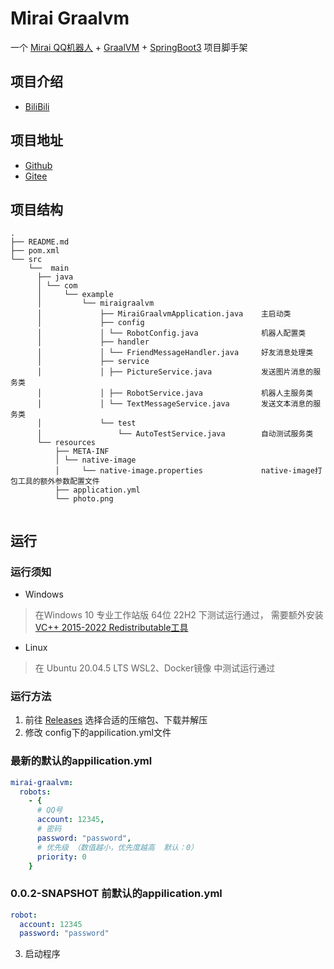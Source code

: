# Mirai Graalvm
一个 [Mirai QQ机器人](https://github.com/mamoe/mirai) + [GraalVM](https://www.graalvm.org/) + [SpringBoot3](https://spring.io/projects/spring-boot) 项目脚手架

## 项目介绍
- [BiliBili](https://www.bilibili.com/read/cv21372235)

## 项目地址
- [Github](https://github.com/wssy001/mirai-graalvm)
- [Gitee](https://gitee.com/wssy001/mirai-graalvm)

## 项目结构
```
.
├── README.md
├── pom.xml
└── src
    └──  main
      ├── java
      │ └── com
      │     └── example
      │         └── miraigraalvm
      │             ├── MiraiGraalvmApplication.java    主启动类
      │             ├── config
      │             │ └── RobotConfig.java              机器人配置类 
      │             ├── handler
      │             │ └── FriendMessageHandler.java     好友消息处理类
      │             ├── service
      │             │ ├── PictureService.java           发送图片消息的服务类
      │             │ ├── RobotService.java             机器人主服务类
      │             │ └── TextMessageService.java       发送文本消息的服务类
      │             └── test
      │                 └── AutoTestService.java        自动测试服务类
      └── resources
          ├── META-INF
          │ └── native-image
          │     └── native-image.properties             native-image打包工具的额外参数配置文件
          ├── application.yml
          └── photo.png
    
```

## 运行

### 运行须知
- Windows
> 在Windows 10 专业工作站版 64位 22H2 下测试运行通过， 需要额外安装 [VC++ 2015-2022 Redistributable工具](https://learn.microsoft.com/en-US/cpp/windows/latest-supported-vc-redist?view=msvc-170#visual-studio-2015-2017-2019-and-2022)
- Linux
> 在 Ubuntu 20.04.5 LTS WSL2、Docker镜像 中测试运行通过

### 运行方法
1. 前往 [Releases](https://github.com/wssy001/mirai-graalvm/releases/latest) 选择合适的压缩包、下载并解压
2. 修改 config下的appilication.yml文件

### 最新的默认的appilication.yml
```yml
mirai-graalvm:
  robots:
    - {
      # QQ号
      account: 12345,
      # 密码
      password: "password",
      # 优先级 （数值越小，优先度越高  默认：0）
      priority: 0
    }
```
### 0.0.2-SNAPSHOT 前默认的appilication.yml
```yml
robot:
  account: 12345
  password: "password"
```
3. 启动程序
